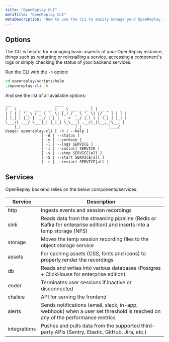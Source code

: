 ```yaml
---
title: "OpenReplay CLI"
metaTitle: "OpenReplay CLI"
metaDescription: "How to use the CLI to easily manage your OpenReplay instance."
---
```


## Options

The CLI is helpful for managing basic aspects of your OpenReplay instance, things such as restarting or reinstalling a service, accessing a component's logs or simply checking the status of your backend services.

Run the CLI with the `-h` option:

```bash
cd openreplay/scripts/helm
./openreplay-cli -h
```

And see the list of all available options:

```shellsession
___                   ____            _
/ _ \ _ __   ___ _ __ |  _ \ ___ _ __ | | __ _ _   _
| | | | '_ \ / _ \ '_ \| |_) / _ \ '_ \| |/ _` | | | |
| |_| | |_) |  __/ | | |  _ <  __/ |_) | | (_| | |_| |
\___/| .__/ \___|_| |_|_| \_\___| .__/|_|\__,_|\__, |
    |_|                        |_|            |___/
Usage: openreplay-cli [ -h | --help ]
                [ -d | --status ]
                [ -v | --verbose ]
                [ -l | --logs SERVICE ]
                [ -i | --install SERVICE ]
                [ -s | --stop SERVICE|all ]
                [ -S | --start SERVICE|all ]
                [ -r | --restart SERVICE|all ]
```

## Services

OpenReplay backend relies on the below components/services:

| Service | Description |
|---------|-------------|
| http | Ingests events and session recordings |
| sink | Reads data from the streaming pipeline (Redis or Kafka for enterprise edition) and inserts into a temp storage (NFS) |
| storage | Moves the temp session recording files to the object storage service |
| assets | For caching assets (CSS, fonts and icons) to properly render the recordings |
| db | Reads and writes into various databases (Postgres + ClickHouse for enterprise edition) |
| ender | Terminates user sessions if inactive or disconnected |
| chalice | API for serving the frontend |
| alerts | Sends notifications (email, slack, in-app, webhook) when a user set threshold is reached on any of the performance metrics |
| integrations |  Pushes and pulls data from the supported third-party APIs (Sentry, Elastic, GitHub, Jira, etc.) |
